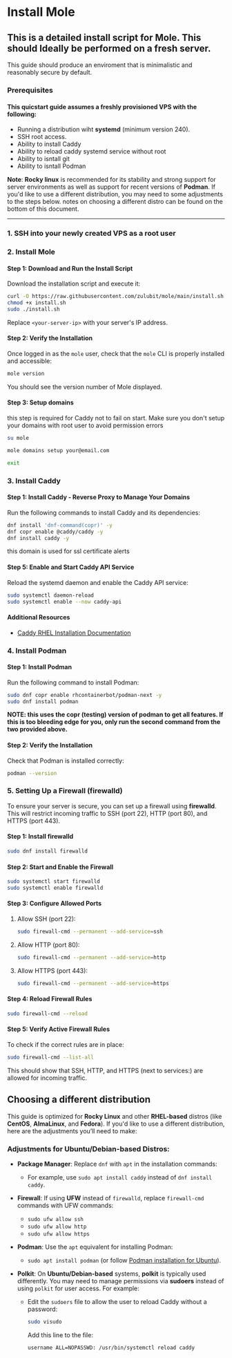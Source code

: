 # Install Mole

## This is a detailed install script for Mole. This should Ideally be performed on a fresh server.

This guide should produce an enviroment that is minimalistic and reasonably secure by default.

### Prerequisites

<!--TODO: make sure you add git install isntructions-->
#### This quicstart guide assumes a freshly provisioned VPS with the following:

- Running a distribution wiht **systemd** (minimum version 240).
- SSH root access.
- Ability to install Caddy
- Ability to reload caddy systemd service without root
- Ability to isntall git
- Ability to isntall Podman

**Note**: **Rocky linux** is recommended for its stability and strong support for server environments as well as support for recent versions of **Podman**. If you'd like to use a different distribution, you may need to some adjustments to the steps below. notes on choosing a different distro can be found on the bottom of this document.

----

### 1. SSH into your newly created VPS as a root user

### 2. Install Mole

#### Step 1: Download and Run the Install Script

Download the installation script and execute it:

```bash
curl -O https://raw.githubusercontent.com/zulubit/mole/main/install.sh
chmod +x install.sh
sudo ./install.sh
```

Replace `<your-server-ip>` with your server's IP address.

#### Step 2: Verify the Installation

Once logged in as the `mole` user, check that the `mole` CLI is properly installed and accessible:

```bash
mole version
```

You should see the version number of Mole displayed.

#### Step 3: Setup domains

this step is required for Caddy not to fail on start. Make sure you don't setup your domains with root user to avoid permission errors

```bash
su mole
```

```bash
mole domains setup your@email.com
```

```bash
exit
```

### 3. Install Caddy

#### Step 1: Install Caddy - Reverse Proxy to Manage Your Domains

Run the following commands to install Caddy and its dependencies:

```bash
dnf install 'dnf-command(copr)' -y
dnf copr enable @caddy/caddy -y
dnf install caddy -y
```
this domain is used for ssl certificate alerts

#### Step 5: Enable and Start Caddy API Service

Reload the systemd daemon and enable the Caddy API service:

```bash
sudo systemctl daemon-reload
sudo systemctl enable --now caddy-api
```

#### Additional Resources

- [Caddy RHEL Installation Documentation](https://caddyserver.com/docs/install#fedora-redhat-centos)

### 4. Install Podman

#### Step 1: Install Podman

Run the following command to install Podman:

```bash
sudo dnf copr enable rhcontainerbot/podman-next -y
sudo dnf install podman
```

**NOTE: this uses the copr (testing) version of podman to get all features. If this is too bleeding edge for you, only run the second command from the two provided above.**

#### Step 2: Verify the Installation

Check that Podman is installed correctly:

```bash
podman --version
```

### 5. Setting Up a Firewall (firewalld)

To ensure your server is secure, you can set up a firewall using **firewalld**. This will restrict incoming traffic to SSH (port 22), HTTP (port 80), and HTTPS (port 443).

#### Step 1: Install firewalld

```bash
sudo dnf install firewalld
```

#### Step 2: Start and Enable the Firewall

```bash
sudo systemctl start firewalld
sudo systemctl enable firewalld
```

#### Step 3: Configure Allowed Ports

1. Allow SSH (port 22):

   ```bash
   sudo firewall-cmd --permanent --add-service=ssh
   ```

2. Allow HTTP (port 80):

   ```bash
   sudo firewall-cmd --permanent --add-service=http
   ```

3. Allow HTTPS (port 443):

   ```bash
   sudo firewall-cmd --permanent --add-service=https
   ```

#### Step 4: Reload Firewall Rules

```bash
sudo firewall-cmd --reload
```

#### Step 5: Verify Active Firewall Rules

To check if the correct rules are in place:

```bash
sudo firewall-cmd --list-all
```

This should show that SSH, HTTP, and HTTPS (next to services:) are allowed for incoming traffic.

## Choosing a different distribution

This guide is optimized for **Rocky Linux** and other **RHEL-based** distros (like **CentOS**, **AlmaLinux**, and **Fedora**). If you'd like to use a different distribution, here are the adjustments you’ll need to make:

### Adjustments for Ubuntu/Debian-based Distros:

- **Package Manager**: Replace `dnf` with `apt` in the installation commands:
  - For example, use `sudo apt install caddy` instead of `dnf install caddy`.
  
- **Firewall**: If using **UFW** instead of `firewalld`, replace `firewall-cmd` commands with UFW commands:
  - `sudo ufw allow ssh`
  - `sudo ufw allow http`
  - `sudo ufw allow https`

- **Podman**: Use the `apt` equivalent for installing Podman:
  - `sudo apt install podman` (or follow [Podman installation for Ubuntu](https://podman.io/getting-started/installation)).

- **Polkit**: On **Ubuntu/Debian-based** systems, **polkit** is typically used differently. You may need to manage permissions via **sudoers** instead of using `polkit` for user access. For example:
  - Edit the `sudoers` file to allow the user to reload Caddy without a password:
    ```bash
    sudo visudo
    ```
    Add this line to the file:
    ```bash
    username ALL=NOPASSWD: /usr/bin/systemctl reload caddy
    ```
